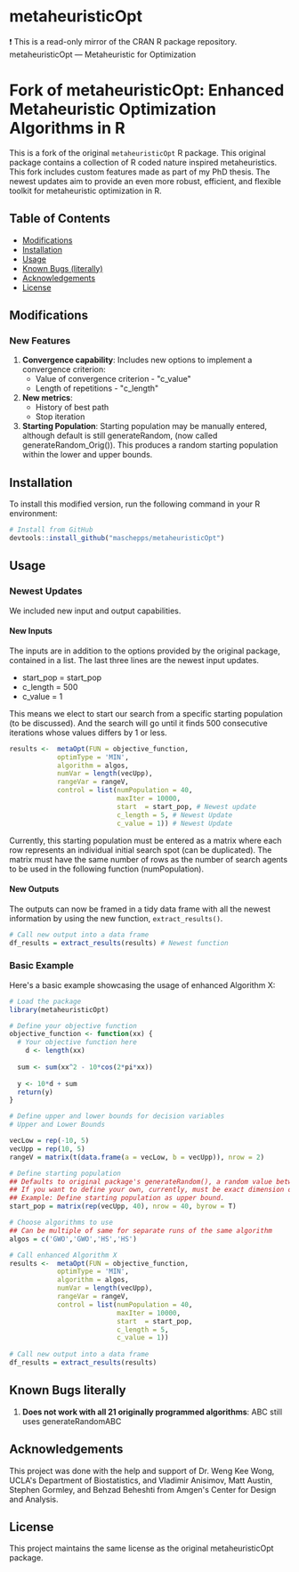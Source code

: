 # metaheuristicOpt
:exclamation: This is a read-only mirror of the CRAN R package repository.  metaheuristicOpt — Metaheuristic for Optimization  
# Fork of metaheuristicOpt: Enhanced Metaheuristic Optimization Algorithms in R

This is a fork of the original `metaheuristicOpt` R package. This original package contains a collection of R coded nature inspired metaheuristics. This fork includes custom features made as part of my PhD thesis. The newest updates aim to provide an even more robust, efficient, and flexible toolkit for metaheuristic optimization in R.

## Table of Contents

- [Modifications](#modifications)
- [Installation](#installation)
- [Usage](#usage)
- [Known Bugs (literally)](#known-bugs-literally)
- [Acknowledgements](#acknowledgements)
- [License](#license)

## Modifications

### New Features
1. **Convergence capability**: Includes new options to implement a convergence criterion:
    - Value of convergence criterion - "c_value"
    - Length of repetitions - "c_length"
2. **New metrics**:
    - History of best path
    - Stop iteration
3. **Starting Population**: Starting population may be manually entered, although default is still generateRandom, (now called generateRandom_Orig()). This produces a random starting population within the lower and upper bounds.


## Installation

To install this modified version, run the following command in your R environment:

```R
# Install from GitHub
devtools::install_github("maschepps/metaheuristicOpt")
```

## Usage

### Newest Updates

We included new input and output capabilities. 

#### New Inputs
The inputs are in addition to the options provided by the original package, contained in a list. The last three lines are the newest input updates.

- start_pop = start_pop
- c_length = 500
- c_value  = 1

This means we elect to start our search from a specific starting population (to be discussed). And the search will go until it finds 500 consecutive iterations whose values differs by 1 or less.

```R
results <-  metaOpt(FUN = objective_function,
            optimType = 'MIN',
            algorithm = algos,
            numVar = length(vecUpp),
            rangeVar = rangeV,
            control = list(numPopulation = 40,
                           maxIter = 10000, 
                           start  = start_pop, # Newest update
                           c_length = 5, # Newest Update
                           c_value = 1)) # Newest Update
```
Currently, this starting population must be entered as a matrix where each row represents an individual initial search spot (can be duplicated). The matrix must have the same number of rows as the number of search agents to be used in the following function (numPopulation).

#### New Outputs

The outputs can now be framed in a tidy data frame with all the newest information by using the new function, `extract_results()`.

```R
# Call new output into a data frame
df_results = extract_results(results) # Newest function
```

### Basic Example
Here's a basic example showcasing the usage of enhanced Algorithm X:

```R
# Load the package
library(metaheuristicOpt)

# Define your objective function
objective_function <- function(xx) {
  # Your objective function here
    d <- length(xx)
	
  sum <- sum(xx^2 - 10*cos(2*pi*xx))
	
  y <- 10*d + sum
  return(y)
}

# Define upper and lower bounds for decision variables
# Upper and Lower Bounds

vecLow = rep(-10, 5)
vecUpp = rep(10, 5)
rangeV = matrix(t(data.frame(a = vecLow, b = vecUpp)), nrow = 2)

# Define starting population
## Defaults to original package's generateRandom(), a random value between the lower and upper bounds.
## If you want to define your own, currently, must be exact dimension of nrow (numPopulation) by ncol (dimension of problem)
## Example: Define starting population as upper bound.
start_pop = matrix(rep(vecUpp, 40), nrow = 40, byrow = T)

# Choose algorithms to use
## Can be multiple of same for separate runs of the same algorithm
algos = c('GWO','GWO','HS','HS')

# Call enhanced Algorithm X
results <-  metaOpt(FUN = objective_function,
            optimType = 'MIN',
            algorithm = algos,
            numVar = length(vecUpp),
            rangeVar = rangeV,
            control = list(numPopulation = 40,
                           maxIter = 10000, 
                           start  = start_pop,
                           c_length = 5,
                           c_value = 1))
                           
# Call new output into a data frame
df_results = extract_results(results)


```
## Known Bugs literally
1. **Does not work with all 21 originally programmed algorithms**: ABC still uses generateRandomABC

## Acknowledgements
This project was done with the help and support of Dr. Weng Kee Wong, UCLA's Department of Biostatistics, and Vladimir Anisimov, Matt Austin, Stephen Gormley, and Behzad Beheshti from Amgen's Center for Design and Analysis.

## License
This project maintains the same license as the original metaheuristicOpt package.
